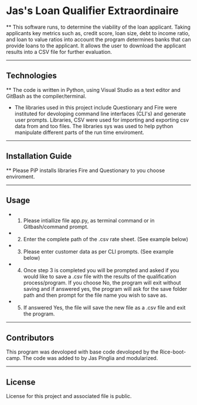 # Jas's Loan Qualifier Extraordinaire

** This software runs, to determine the viability of the loan applicant. Taking applicants key metrics such as, credit score, loan size, debt to income ratio, and loan to value ratios into account the program determines banks that can provide loans to the applicant. It allows the user to download the applicant results into a CSV file for further evaluation.

---

## Technologies

** The code is written in Python, using Visual Studio as a text editor and GitBash as the compiler/terminal. 
* The libraries used in this project include Questionary and Fire were instituted for devoloping command line interfaces (CLI's) and generate user prompts. Libraries, CSV were used for importing and exporting csv data from and too files. The libraries sys was used to help python manipulate different parts of the run time enviroment. 

---

## Installation Guide

** Please PiP installs libraries Fire and Questionary to you choose enviroment. 

---

## Usage

* 1) Please intiallize file app.py, as terminal command or in Gitbash/command prompt. 



* 2) Enter the complete path of the .csv rate sheet. (See example below)



* 3) Please enter customer data as per CLI prompts. (See example below)



* 4) Once step 3 is completed you will be prompted and asked if you would like to save a .csv file with the results of the qualification process/program. If you choose No, the program will exit without saving and if answered yes, the program will ask for the save folder path and then prompt for the file name you wish to save as. 



* 5) If answered Yes, the file will save the new file as a .csv file and exit the program. 




---

## Contributors

This program was devoloped with base code devoloped by the Rice-boot-camp. The code was added to by Jas Pinglia and modularized. 

---

## License

License for this project and associated file is public.
